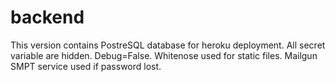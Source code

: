 # backend
This version contains PostreSQL database for heroku deployment. All secret variable are hidden. Debug=False. Whitenose used for static files. 
Mailgun SMPT service used if password lost.
